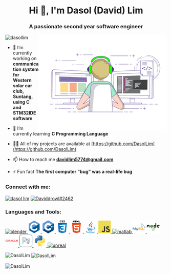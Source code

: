 <h1 align="center">Hi 👋, I'm Dasol (David) Lim</h1>
<h3 align="center">A passionate second year software engineer</h3>

<img align="right" alt="Coding" width="400" src="aboutMe.gif">


<p align="left"> <img src="https://komarev.com/ghpvc/?username=dasollim&label=Profile%20views&color=0e75b6&style=flat" alt="dasollim" /> </p>

- 🔭 I’m currently working on **communication system for Western solar car club, Suntang, using C and STM32IDE software**

- 🌱 I’m currently learning **C Programming Language**

- 👨‍💻 All of my projects are available at [https://github.com/DasolLim](https://github.com/DasolLim)

- 📫 How to reach me **davidlim5774@gmail.com**

- ⚡ Fun fact **The first computer "bug" was a real-life bug**

<h3 align="left">Connect with me:</h3>
<p align="left">
<a href="https://www.linkedin.com/in/dlim67/" target="blank"><img align="center" src="https://raw.githubusercontent.com/rahuldkjain/github-profile-readme-generator/master/src/images/icons/Social/linked-in-alt.svg" alt="dasol lim" height="30" width="40" /></a>
<a href="https://discord.gg/Daviddrowl#2462" target="blank"><img align="center" src="https://raw.githubusercontent.com/rahuldkjain/github-profile-readme-generator/master/src/images/icons/Social/discord.svg" alt="Daviddrowl#2462" height="30" width="40" /></a>
</p>

<h3 align="left">Languages and Tools:</h3>
<p align="left"> <a href="https://www.blender.org/" target="_blank" rel="noreferrer"> <img src="https://download.blender.org/branding/community/blender_community_badge_white.svg" alt="blender" width="40" height="40"/> </a> <a href="https://www.cprogramming.com/" target="_blank" rel="noreferrer"> <img src="https://raw.githubusercontent.com/devicons/devicon/master/icons/c/c-original.svg" alt="c" width="40" height="40"/> </a> <a href="https://www.w3schools.com/cpp/" target="_blank" rel="noreferrer"> <img src="https://raw.githubusercontent.com/devicons/devicon/master/icons/cplusplus/cplusplus-original.svg" alt="cplusplus" width="40" height="40"/> </a> <a href="https://www.w3schools.com/css/" target="_blank" rel="noreferrer"> <img src="https://raw.githubusercontent.com/devicons/devicon/master/icons/css3/css3-original-wordmark.svg" alt="css3" width="40" height="40"/> </a> <a href="https://www.w3.org/html/" target="_blank" rel="noreferrer"> <img src="https://raw.githubusercontent.com/devicons/devicon/master/icons/html5/html5-original-wordmark.svg" alt="html5" width="40" height="40"/> </a> <a href="https://www.java.com" target="_blank" rel="noreferrer"> <img src="https://raw.githubusercontent.com/devicons/devicon/master/icons/java/java-original.svg" alt="java" width="40" height="40"/> </a> <a href="https://developer.mozilla.org/en-US/docs/Web/JavaScript" target="_blank" rel="noreferrer"> <img src="https://raw.githubusercontent.com/devicons/devicon/master/icons/javascript/javascript-original.svg" alt="javascript" width="40" height="40"/> </a> <a href="https://www.mathworks.com/" target="_blank" rel="noreferrer"> <img src="https://upload.wikimedia.org/wikipedia/commons/2/21/Matlab_Logo.png" alt="matlab" width="40" height="40"/> </a> <a href="https://www.mysql.com/" target="_blank" rel="noreferrer"> <img src="https://raw.githubusercontent.com/devicons/devicon/master/icons/mysql/mysql-original-wordmark.svg" alt="mysql" width="40" height="40"/> </a> <a href="https://nodejs.org" target="_blank" rel="noreferrer"> <img src="https://raw.githubusercontent.com/devicons/devicon/master/icons/nodejs/nodejs-original-wordmark.svg" alt="nodejs" width="40" height="40"/> </a> <a href="https://www.oracle.com/" target="_blank" rel="noreferrer"> <img src="https://raw.githubusercontent.com/devicons/devicon/master/icons/oracle/oracle-original.svg" alt="oracle" width="40" height="40"/> </a> <a href="https://www.photoshop.com/en" target="_blank" rel="noreferrer"> <img src="https://raw.githubusercontent.com/devicons/devicon/master/icons/photoshop/photoshop-line.svg" alt="photoshop" width="40" height="40"/> </a> <a href="https://www.python.org" target="_blank" rel="noreferrer"> <img src="https://raw.githubusercontent.com/devicons/devicon/master/icons/python/python-original.svg" alt="python" width="40" height="40"/> </a> <a href="https://unrealengine.com/" target="_blank" rel="noreferrer"> <img src="https://raw.githubusercontent.com/kenangundogan/fontisto/036b7eca71aab1bef8e6a0518f7329f13ed62f6b/icons/svg/brand/unreal-engine.svg" alt="unreal" width="40" height="40"/> </a> </p>

<p style="background: transparent;">
    <img align="left" src="https://github-readme-stats.vercel.app/api/top-langs?username=DasolLim&show_icons=true&locale=en&layout=compact" alt="DasolLim" />
</p>

<p>&nbsp;<img align="center" src="https://github-readme-stats.vercel.app/api?username=DasolLim&show_icons=true&locale=en" alt="DasolLim" /></p>

<p><img align="center" src="https://github-readme-streak-stats.herokuapp.com/?user=DasolLim&" alt="DasolLim" /></p>
